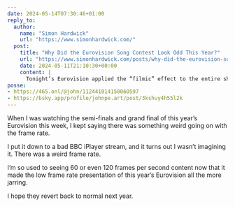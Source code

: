 ```yaml
---
date: 2024-05-14T07:30:46+01:00
reply_to:
  author:
    name: "Simon Hardwick"
    url: "https://www.simonhardwick.com/"
  post:
    title: "Why Did the Eurovision Song Contest Look Odd This Year?"
    url: "https://www.simonhardwick.com/posts/why-did-the-eurovision-song-contest-look-odd-this-year/"
    date: 2024-05-11T21:10:30+00:00
    content: |
      Tonight’s Eurovision applied the “filmic” effect to the entire show output which reduced the effective motion frame rate to half the normal value, 25 frames per second which is near enough to the film standard of 24 fps.
posse:
- https://465.onl/@john/112441014150060597
- https://bsky.app/profile/johnpe.art/post/3kshuy4h55l2k
---
```


When I was watching the semi-finals and grand final of this year’s Eurovision this week, I kept saying there was something weird going on with the frame rate.

I put it down to a bad BBC iPlayer stream, and it turns out I wasn’t imagining it. There was a weird frame rate.

I’m so used to seeing 60 or even 120 frames per second content now that it made the low frame rate presentation of this year’s Eurovision all the more jarring. 

I hope they revert back to normal next year.


